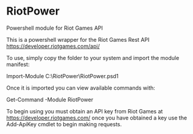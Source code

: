 # RiotPower
Powershell module for Riot Games API

This is a powershell wrapper for the Riot Games Rest API https://developer.riotgames.com/api/

To use, simply copy the folder to your system and import the module manifest:

  Import-Module C:\RiotPower\RiotPower.psd1

Once it is imported you can view available commands with: 

  Get-Command -Module RiotPower

To begin using you must obtain an API key from Riot Games at https://developer.riotgames.com/ once you have obtained a key use the Add-ApiKey cmdlet to begin making requests. 
